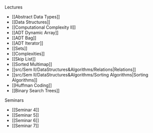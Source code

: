 Lectures
-  [[Abstract Data Types]]
- [[Data Structures]]
- [[Computational Complexity II]]
- [[ADT Dynamic Array]]
- [[ADT Bag]]
- [[ADT Iterator]]
- [[Sets]]
- [[Complexities]]
- [[Skip List]]
- [[Sorted Multimap]]
- [[src/Sem II/DataStructures&Algorithms/Relations|Relations]]
- [[src/Sem II/DataStructures&Algorithms/Sorting Algorithms|Sorting Algorithms]]
- [[Huffman Coding]]
- [[Binary Search Trees]]

Seminars
- [[Seminar 4]]
- [[Seminar 5]]
- [[Seminar 6]]
- [[Seminar 7]]